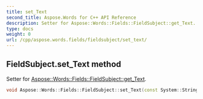 ```yaml
---
title: set_Text
second_title: Aspose.Words for C++ API Reference
description: Setter for Aspose::Words::Fields::FieldSubject::get_Text. 
type: docs
weight: 0
url: /cpp/aspose.words.fields/fieldsubject/set_text/
---
```

## FieldSubject.set_Text method


Setter for [Aspose::Words::Fields::FieldSubject::get_Text](./get_text/).

```cpp
void Aspose::Words::Fields::FieldSubject::set_Text(const System::String &value)
```


